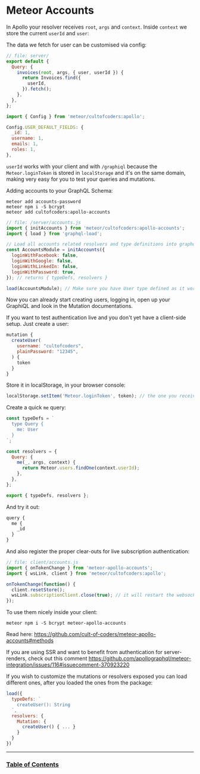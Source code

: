 # Meteor Accounts

In Apollo your resolver receives `root`, `args` and `context`. Inside `context` we store the current `userId` and `user`:

The data we fetch for user can be customised via config:

```js
// file: server/
export default {
  Query: {
    invoices(root, args, { user, userId }) {
      return Invoices.find({
        userId,
      }).fetch();
    },
  },
};
```

```js
import { Config } from 'meteor/cultofcoders:apollo';

Config.USER_DEFAULT_FIELDS: {
  _id: 1,
  username: 1,
  emails: 1,
  roles: 1,
},
```

`userId` works with your client and with `/graphiql` because the `Meteor.loginToken` is stored in `localStorage` and it's on the same domain, making very easy for you to test your queries and mutations.

Adding accounts to your GraphQL Schema:

```
meteor add accounts-password
meteor npm i -S bcrypt
meteor add cultofcoders:apollo-accounts
```

```js
// file: /server/accounts.js
import { initAccounts } from 'meteor/cultofcoders:apollo-accounts';
import { load } from 'graphql-load';

// Load all accounts related resolvers and type definitions into graphql-loader
const AccountsModule = initAccounts({
  loginWithFacebook: false,
  loginWithGoogle: false,
  loginWithLinkedIn: false,
  loginWithPassword: true,
}); // returns { typeDefs, resolvers }

load(AccountsModule); // Make sure you have User type defined as it works directly with it
```

Now you can already start creating users, logging in, open up your GraphiQL and look in the Mutation documentations.

If you want to test authentication live and you don't yet have a client-side setup. Just create a user:

```js
mutation {
  createUser(
    username: "cultofcoders",
    plainPassword: "12345",
  ) {
    token
  }
}
```

Store it in localStorage, in your browser console:

```js
localStorage.setItem('Meteor.loginToken', token); // the one you received from the query result
```

Create a quick `me` query:

```js
const typeDefs = `
  type Query {
    me: User
  }
`;

const resolvers = {
  Query: {
    me(_, args, context) {
      return Meteor.users.findOne(context.userId);
    },
  },
};

export { typeDefs, resolvers };
```

And try it out:

```js
query {
  me {
    _id
  }
}
```

And also register the proper clear-outs for live subscription authentication:

```js
// file: client/accounts.js
import { onTokenChange } from 'meteor-apollo-accounts';
import { wsLink, client } from 'meteor/cultofcoders:apollo';

onTokenChange(function() {
  client.resetStore();
  wsLink.subscriptionClient.close(true); // it will restart the websocket connection
});
```

To use them nicely inside your client:

```
meteor npm i -S bcrypt meteor-apollo-accounts
```

Read here: https://github.com/cult-of-coders/meteor-apollo-accounts#methods

If you are using SSR and want to benefit from authentication for server-renders, check out this comment https://github.com/apollographql/meteor-integration/issues/116#issuecomment-370923220

If you wish to customize the mutations or resolvers exposed you can load different ones, after you loaded the ones from the package:

```js
load({
  typeDefs: `
    createUser(): String
  `,
  resolvers: {
    Mutation: {
      createUser() { ... }
    }
  }
})
```

---

### [Table of Contents](table-of-contents.md)
